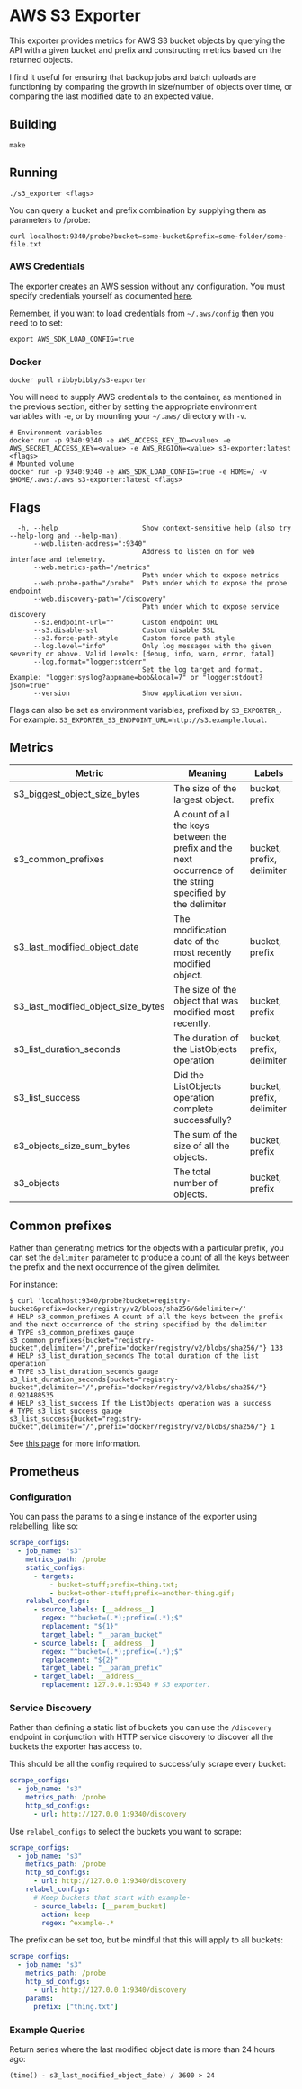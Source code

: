 # AWS S3 Exporter

This exporter provides metrics for AWS S3 bucket objects by querying the API with a given bucket and prefix and constructing metrics based on the returned objects.

I find it useful for ensuring that backup jobs and batch uploads are functioning by comparing the growth in size/number of objects over time, or comparing the last modified date to an expected value.

## Building

```
make
```

## Running

```
./s3_exporter <flags>
```

You can query a bucket and prefix combination by supplying them as parameters to /probe:

```
curl localhost:9340/probe?bucket=some-bucket&prefix=some-folder/some-file.txt
```

### AWS Credentials

The exporter creates an AWS session without any configuration. You must specify credentials yourself as documented [here](https://docs.aws.amazon.com/sdk-for-go/v1/developer-guide/configuring-sdk.html).

Remember, if you want to load credentials from `~/.aws/config` then you need to to set:

```
export AWS_SDK_LOAD_CONFIG=true
```

### Docker

```
docker pull ribbybibby/s3-exporter
```

You will need to supply AWS credentials to the container, as mentioned in the previous section, either by setting the appropriate environment variables with `-e`, or by mounting your `~/.aws/` directory with `-v`.

```
# Environment variables
docker run -p 9340:9340 -e AWS_ACCESS_KEY_ID=<value> -e AWS_SECRET_ACCESS_KEY=<value> -e AWS_REGION=<value> s3-exporter:latest <flags>
# Mounted volume
docker run -p 9340:9340 -e AWS_SDK_LOAD_CONFIG=true -e HOME=/ -v $HOME/.aws:/.aws s3-exporter:latest <flags>
```

## Flags

```
  -h, --help                     Show context-sensitive help (also try --help-long and --help-man).
      --web.listen-address=":9340"
                                 Address to listen on for web interface and telemetry.
      --web.metrics-path="/metrics"
                                 Path under which to expose metrics
      --web.probe-path="/probe"  Path under which to expose the probe endpoint
      --web.discovery-path="/discovery"
                                 Path under which to expose service discovery
      --s3.endpoint-url=""       Custom endpoint URL
      --s3.disable-ssl           Custom disable SSL
      --s3.force-path-style      Custom force path style
      --log.level="info"         Only log messages with the given severity or above. Valid levels: [debug, info, warn, error, fatal]
      --log.format="logger:stderr"
                                 Set the log target and format. Example: "logger:syslog?appname=bob&local=7" or "logger:stdout?json=true"
      --version                  Show application version.
```

Flags can also be set as environment variables, prefixed by `S3_EXPORTER_`. For example: `S3_EXPORTER_S3_ENDPOINT_URL=http://s3.example.local`.

## Metrics

| Metric                             | Meaning                                                                                                     | Labels                    |
| ---------------------------------- | ----------------------------------------------------------------------------------------------------------- | ------------------------- |
| s3_biggest_object_size_bytes       | The size of the largest object.                                                                             | bucket, prefix            |
| s3_common_prefixes                 | A count of all the keys between the prefix and the next occurrence of the string specified by the delimiter | bucket, prefix, delimiter |
| s3_last_modified_object_date       | The modification date of the most recently modified object.                                                 | bucket, prefix            |
| s3_last_modified_object_size_bytes | The size of the object that was modified most recently.                                                     | bucket, prefix            |
| s3_list_duration_seconds           | The duration of the ListObjects operation                                                                   | bucket, prefix, delimiter |
| s3_list_success                    | Did the ListObjects operation complete successfully?                                                        | bucket, prefix, delimiter |
| s3_objects_size_sum_bytes          | The sum of the size of all the objects.                                                                     | bucket, prefix            |
| s3_objects                         | The total number of objects.                                                                                | bucket, prefix            |

## Common prefixes

Rather than generating metrics for the objects with a particular prefix, you can
set the `delimiter` parameter to produce a count of all the keys between the
prefix and the next occurrence of the given delimiter.

For instance:
```
$ curl 'localhost:9340/probe?bucket=registry-bucket&prefix=docker/registry/v2/blobs/sha256/&delimiter=/'
# HELP s3_common_prefixes A count of all the keys between the prefix and the next occurrence of the string specified by the delimiter
# TYPE s3_common_prefixes gauge
s3_common_prefixes{bucket="registry-bucket",delimiter="/",prefix="docker/registry/v2/blobs/sha256/"} 133
# HELP s3_list_duration_seconds The total duration of the list operation
# TYPE s3_list_duration_seconds gauge
s3_list_duration_seconds{bucket="registry-bucket",delimiter="/",prefix="docker/registry/v2/blobs/sha256/"} 0.921488535
# HELP s3_list_success If the ListObjects operation was a success
# TYPE s3_list_success gauge
s3_list_success{bucket="registry-bucket",delimiter="/",prefix="docker/registry/v2/blobs/sha256/"} 1
```

See [this
page](https://docs.aws.amazon.com/AmazonS3/latest/userguide/ListingKeysUsingAPIs.html)
for more information.

## Prometheus

### Configuration

You can pass the params to a single instance of the exporter using relabelling, like so:

```yml
scrape_configs:
  - job_name: "s3"
    metrics_path: /probe
    static_configs:
      - targets:
          - bucket=stuff;prefix=thing.txt;
          - bucket=other-stuff;prefix=another-thing.gif;
    relabel_configs:
      - source_labels: [__address__]
        regex: "^bucket=(.*);prefix=(.*);$"
        replacement: "${1}"
        target_label: "__param_bucket"
      - source_labels: [__address__]
        regex: "^bucket=(.*);prefix=(.*);$"
        replacement: "${2}"
        target_label: "__param_prefix"
      - target_label: __address__
        replacement: 127.0.0.1:9340 # S3 exporter.
```

### Service Discovery

Rather than defining a static list of buckets you can use the `/discovery` endpoint
in conjunction with HTTP service discovery to discover all the buckets the
exporter has access to.

This should be all the config required to successfully scrape every bucket:

```yml
scrape_configs:
  - job_name: "s3"
    metrics_path: /probe
    http_sd_configs:
      - url: http://127.0.0.1:9340/discovery
```

Use `relabel_configs` to select the buckets you want to scrape:

```yml
scrape_configs:
  - job_name: "s3"
    metrics_path: /probe
    http_sd_configs:
      - url: http://127.0.0.1:9340/discovery
    relabel_configs:
      # Keep buckets that start with example-
      - source_labels: [__param_bucket]
        action: keep
        regex: ^example-.*
```

The prefix can be set too, but be mindful that this will apply to all buckets:

```yml
scrape_configs:
  - job_name: "s3"
    metrics_path: /probe
    http_sd_configs:
      - url: http://127.0.0.1:9340/discovery
    params:
      prefix: ["thing.txt"]
```

### Example Queries

Return series where the last modified object date is more than 24 hours ago:

```
(time() - s3_last_modified_object_date) / 3600 > 24
```
